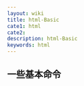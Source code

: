 ```yaml
---
layout: wiki
title: html-Basic
cate1: html
cate2: 
description: html-Basic
keywords: html
---
```


## 一些基本命令
